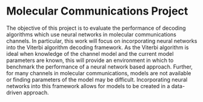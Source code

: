 # Molecular Communications Project

The objective of this project is to evaluate the performance of decoding algorithms which use neural networks in molecular
communications channels. In particular, this work will focus on incorporating neural networks into the Viterbi algorithm decoding
framework. As the Viterbi algorithm is ideal when knowledge of the channel model and the current model parameters are known, this will
provide an environment in which to benchmark the performance of a neural network based approach. Further, for many channels in molecular
communications, models are not available or finding parameters of the model may be difficult. Incorporating neural networks into this
framework allows for models to be created in a data-driven approach.
